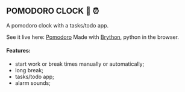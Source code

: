 ## POMODORO CLOCK :tomato: :alarm_clock:

A pomodoro clock with a tasks/todo app.

See it live here: [Pomodoro](https://thigoap.github.io/pomodoro)
Made with [Brython](https://brython.info), python in the browser.


#### Features:

- start work or break times manually or automatically;
- long break;
- tasks/todo app;
- alarm sounds;